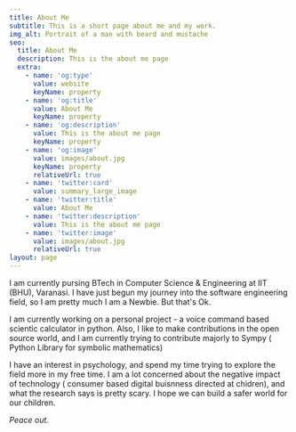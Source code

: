 ```yaml
---
title: About Me
subtitle: This is a short page about me and my work.
img_alt: Portrait of a man with beard and mustache
seo:
  title: About Me
  description: This is the about me page
  extra:
    - name: 'og:type'
      value: website
      keyName: property
    - name: 'og:title'
      value: About Me
      keyName: property
    - name: 'og:description'
      value: This is the about me page
      keyName: property
    - name: 'og:image'
      value: images/about.jpg
      keyName: property
      relativeUrl: true
    - name: 'twitter:card'
      value: summary_large_image
    - name: 'twitter:title'
      value: About Me
    - name: 'twitter:description'
      value: This is the about me page
    - name: 'twitter:image'
      value: images/about.jpg
      relativeUrl: true
layout: page
---
```

I am  currently pursing BTech in Computer Science & Engineering at IIT (BHU), Varanasi. I have just begun my journey into the software engineering field, so I am pretty much I am a Newbie. But that's Ok.

I am currently working on a personal project -  a voice command based scientic calculator in python. Also, I like to make contributions in the open source world, and I am currently trying to contribute  majorly to  Sympy  ( Python Library for symbolic mathematics)

I have an interest in psychology, and spend my time trying to explore the field more in my free time. I am a lot concerned about the negative impact of technology ( consumer based digital buisnness directed at chidren), and what the research says is pretty scary.  I hope we can build a safer world for our children. 

*Peace out.*
